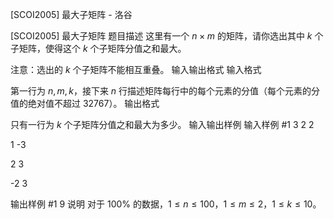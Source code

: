 



[SCOI2005] 最大子矩阵 - 洛谷














[SCOI2005] 最大子矩阵
题目描述
这里有一个 $n \times m$ 的矩阵，请你选出其中 $k$ 个子矩阵，使得这个 $k$ 个子矩阵分值之和最大。

注意：选出的 $k$ 个子矩阵不能相互重叠。
输入输出格式
输入格式

第一行为 $n,m,k$，接下来 $n$ 行描述矩阵每行中的每个元素的分值（每个元素的分值的绝对值不超过 $32767$）。
输出格式

只有一行为 $k$ 个子矩阵分值之和最大为多少。
输入输出样例
输入样例 #1
3 2 2
1 -3
2 3
-2 3

输出样例 #1
9
说明
对于 $100 \%$ 的数据，$1 \leq n \leq 100$，$1 \leq m \leq 2$，$1 \leq k \leq 10$。






